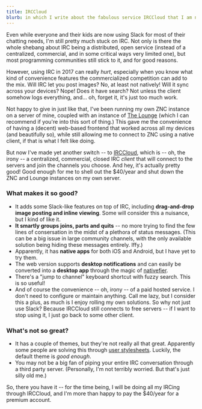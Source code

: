 ```yaml
---
title: IRCCloud
blurb: in which I write about the fabulous service IRCCloud that I am now using to connect to my favorite IRC channels.
---
```


Even while everyone and their kids are now using Slack for most of their chatting needs, I'm still pretty much stuck on IRC. Not only is there the whole shebang about IRC being a distributed, open service (instead of a centralized, commercial, and in some critical ways very limited one), but most programming communities still stick to it, and for good reasons.

However, using IRC in 2017 can really _hurt_, especially when you know what kind of convenience features the commercialized competition can add to the mix. Will IRC let you post images? No, at least not natively! Will it sync across your devices? Nope! Does it have search? Not unless the client somehow logs everything, and... oh, forget it, it's just too much work.

Not happy to give in just like that, I've been running my own ZNC instance on a server of mine, coupled with an instance of [The Lounge](https://github.com/thelounge/lounge) (which I can recommend if you're into this sort of thing.) This gave me the convenience of having a (decent) web-based frontend that worked across all my devices (and beautifully so), while still allowing me to connect to ZNC using a native client, if that is what I felt like doing.

But now I've made yet another switch -- to [IRCCloud](https://irccloud.com), which is -- oh, the irony -- a centralized, commercial, closed IRC _client_ that will connect to the servers and join the channels you choose. And hey, it's actually pretty good! Good enough for me to shell out the $40/year and shut down the ZNC and Lounge instances on my own server.

### What makes it so good?

- It adds some Slack-like features on top of IRC, including **drag-and-drop image posting and inline viewing**. Some will consider this a nuisance, but I kind of like it.
- **It smartly groups joins, parts and quits** -- no more trying to find the few lines of consersation in the midst of a plethora of status messages. (This can be a big issue in large community channels, with the only available solution being hiding these messages entirely. Iffy.)
- Apparently, it has **native apps** for both iOS and Android, but I have yet to try them.
- The web version supports **desktop notifications** and can easily be converted into a **desktop app** through the magic of [nativefier](https://github.com/jiahaog/nativefier).
- There's a "jump to channel" keyboard shortcut with fuzzy search. This is so useful!
- And of course the convenience -- oh, irony -- of a paid hosted service. I don't need to configure or maintain anything. Call me lazy, but I consider this a plus, as much is I enjoy rolling my own solutions. So why not just use Slack? Because IRCCloud still connects to free servers -- if I want to stop using it, I just go back to some other client.

### What's not so great?

- It has a couple of themes, but they're not really all that great. Apparently some people are solving this through [user stylesheets](https://userstyles.org/styles/browse/irccloud). Luckily, the default theme is _good enough_.
- You may not be a big fan of piping your entire IRC conversation through a third party server. (Personally, I'm not terribly worried. But that's just silly old me.)

So, there you have it -- for the time being, I will be doing all my IRCing through IRCCloud, and I'm more than happy to pay the $40/year for a premium account.
